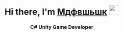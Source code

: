 <h1 align="center">Hi there, I'm <a href="https://daniilshat.ru/" target="_blank">Мдфвшьшк</a> 
<img src="https://github.com/blackcater/blackcater/raw/main/images/Hi.gif" height="32"/></h1>
<h3 align="center">C# Unity Game Developer </h3>
